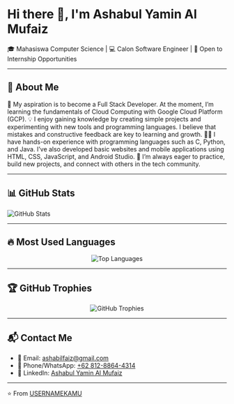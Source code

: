 # Hi there 👋, I'm Ashabul Yamin Al Mufaiz 

🎓 Mahasiswa Computer Science | 💻 Calon Software Engineer | 🚀 Open to Internship Opportunities  

---

## 🌟 About Me
🚀 My aspiration is to become a Full Stack Developer. At the moment, I’m learning the fundamentals of Cloud Computing with Google Cloud Platform (GCP).
💡 I enjoy gaining knowledge by creating simple projects and experimenting with new tools and programming languages. I believe that mistakes and constructive feedback are key to learning and growth.
👨‍💻 I have hands-on experience with programming languages such as C, Python, and Java. I’ve also developed basic websites and mobile applications using HTML, CSS, JavaScript, and Android Studio.
🌱 I’m always eager to practice, build new projects, and connect with others in the tech community.

---

## 📊 GitHub Stats  
![GitHub Stats](https://github-readme-stats.vercel.app/api?username=Ashbil&show_icons=true&theme=tokyonight)

---

## 🔥 Most Used Languages  
<p align="center">
  <img src="https://github-readme-stats.vercel.app/api/top-langs/?username=USERNAMEKAMU&layout=compact&theme=tokyonight" alt="Top Languages" />
</p>  

---

## 🏆 GitHub Trophies
<p align="center">
  <img src="https://github-profile-trophy.vercel.app/?username=USERNAMEKAMU&theme=dracula&no-frame=true&row=1&column=6" alt="GitHub Trophies" />
</p>  

---

## 📬 Contact Me  

- 📧 Email: [ashabilfaiz@gmail.com](mailto:ashabilfaiz@gmail.com)  
- 📱 Phone/WhatsApp: [+62 812-8864-4314](https://wa.me/6281288644314)  
- 💼 LinkedIn: [Ashabul Yamin Al Mufaiz](https://www.linkedin.com/in/ashabul-yamin-al-mufaiz-5914aa387/)  


---

⭐️ From [USERNAMEKAMU](https://github.com/USERNAMEKAMU)
